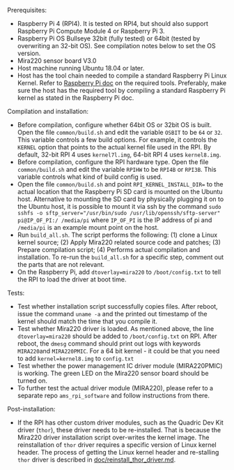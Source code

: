 Prerequisites:
- Raspberry Pi 4 (RPI4). It is tested on RPI4, but should also support Raspberry Pi Compute Module 4 or Raspberry Pi 3.
- Raspberry Pi OS Bullseye 32bit (fully tested) or 64bit (tested by overwriting an 32-bit OS). See compilation notes below to set the OS version.
- Mira220 sensor board V3.0
- Host machine running Ubuntu 18.04 or later.
- Host has the tool chain needed to compile a standard Raspberry Pi Linux Kernel. Refer to [Raspberry Pi doc](https://www.raspberrypi.com/documentation/computers/linux_kernel.html) on the required tools. Preferably, make sure the host has the required tool by compiling a standard Raspberry Pi kernel as stated in the Raspberry Pi doc.

Compilation and installation:
- Before compilation, configure whether 64bit OS or 32bit OS is built. Open the file `common/build.sh` and edit the variable `OSBIT` to be `64` or `32`. This variable controls a few build options. For example, it controls the `KERNEL` option that points to the actual kernel file used in the RPI. By default, 32-bit RPI 4 uses `kernel7l.img`, 64-bit RPI 4 uses `kernel8.img`.
- Before compilation, configure the RPI hardware type. Open the file `common/build.sh` and edit the variable `RPIHW` to be `RPI4B` or `RPI3B`. This variable controls what kind of build config is used.
- Open the file `common/build.sh` and point `RPI_KERNEL_INSTALL_DIR=` to the actual location that the Raspberry Pi SD card is mounted on the Ubuntu host. Alternative to mounting the SD card by physically plugging it on to the Ubuntu host, it is possible to mount it via ssh by the command `sudo sshfs -o sftp_server="/usr/bin/sudo /usr/lib/openssh/sftp-server" pi@IP_OF_PI:/ /media/pi` where `IP_OF_PI` is the IP address of pi and `/media/pi` is an example mount point on the host.
- Run `build_all.sh`. The script performs the following: (1) clone a Linux kernel source; (2) Apply Mira220 related source code and patches; (3) Prepare compilation script; (4) Performs actual compilation and installation. To re-run the `build_all.sh` for a specific step, comment out the parts that are not relevant.
- On the Raspberry Pi, add `dtoverlay=mira220` to `/boot/config.txt` to tell the RPI to load the driver at boot time.

Tests:
- Test whether installation script successfully copies files. After reboot, issue the command `uname -a` and the printed out timestamp of the kernel should match the time that you compile it.
- Test whether Mira220 driver is loaded. As mentioned above, the line `dtoverlay=mira220` should be added to `/boot/config.txt` on RPI. After reboot, the `dmesg` command should print out logs with keywords `MIRA220`and `MIRA220PMIC`. For a 64 bit kernel - it could be that you need to add `kernel=kernel8.img` to `config.txt`
- Test whether the power management IC driver module (MIRA220PMIC) is working. The green LED on the Mira220 sensor board should be turned on.
- To further test the actual driver module (MIRA220), please refer to a separate repo `ams_rpi_software` and follow instructions from there.

Post-installation:
- If the RPI has other custom driver modules, such as the Quadric Dev Kit driver (`thor`), these driver needs to be re-installed. That is because the Mira220 driver installation script over-writes the kernel image. The reinstallation of `thor` driver requires a specific version of Linux kernel header. The process of getting the Linux kernel header and re-stalling `thor` driver is described in [doc/reinstall_thor_driver.md](doc/reinstall_thor_driver.md).
